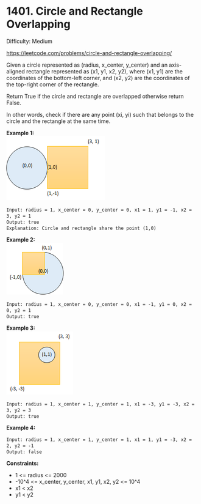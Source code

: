 # 1401. Circle and Rectangle Overlapping

Difficulty: Medium

https://leetcode.com/problems/circle-and-rectangle-overlapping/

Given a circle represented as (radius, x_center, y_center) and an axis-aligned rectangle represented as (x1, y1, x2, y2), where (x1, y1) are the coordinates of the bottom-left corner, and (x2, y2) are the coordinates of the top-right corner of the rectangle.

Return True if the circle and rectangle are overlapped otherwise return False.

In other words, check if there are any point (xi, yi) such that belongs to the circle and the rectangle at the same time.

**Example 1:**  
![ex1](ex1.png)
```
Input: radius = 1, x_center = 0, y_center = 0, x1 = 1, y1 = -1, x2 = 3, y2 = 1
Output: true
Explanation: Circle and rectangle share the point (1,0) 
```

**Example 2:**  
![ex2](ex2.png)
```
Input: radius = 1, x_center = 0, y_center = 0, x1 = -1, y1 = 0, x2 = 0, y2 = 1
Output: true
```

**Example 3:**  
![ex3](ex3.png)
```
Input: radius = 1, x_center = 1, y_center = 1, x1 = -3, y1 = -3, x2 = 3, y2 = 3
Output: true
```

**Example 4:**
```
Input: radius = 1, x_center = 1, y_center = 1, x1 = 1, y1 = -3, x2 = 2, y2 = -1
Output: false
```

**Constraints:**

* 1 <= radius <= 2000
* -10^4 <= x_center, y_center, x1, y1, x2, y2 <= 10^4
* x1 < x2
* y1 < y2
